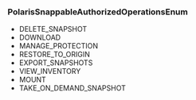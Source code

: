 ### PolarisSnappableAuthorizedOperationsEnum
- DELETE_SNAPSHOT
- DOWNLOAD
- MANAGE_PROTECTION
- RESTORE_TO_ORIGIN
- EXPORT_SNAPSHOTS
- VIEW_INVENTORY
- MOUNT
- TAKE_ON_DEMAND_SNAPSHOT
